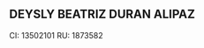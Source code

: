 DEYSLY BEATRIZ DURAN ALIPAZ 
------------------------------------------------------------------------------------------------------------------------------------------------------------------------
CI: 13502101       RU: 1873582
